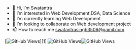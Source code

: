 - 👋 Hi, I’m Swatantra
- 👀 I’m interested in Web Development,DSA, Data Science
- 🌱 I’m currently learning Web Development
- 💞️ I’m looking to collaborate on Web development project 
- 📫 How to reach me swatantrasingh3506@gamil.com

<!---
swatantra-coder/swatantra-coder is a ✨ special ✨ repository because its `README.md` (this file) appears on your GitHub profile.
You can click the Preview link to take a look at your changes.
--->
[![GitHub Views](https://komarev.com/ghpvc/?username=natterstefan&color=FAC151)][1]
![GitHub Views](https://komarev.com/ghpvc/?username=<username>)![GitHub Views](https://komarev.com/ghpvc/?username=<username>)
